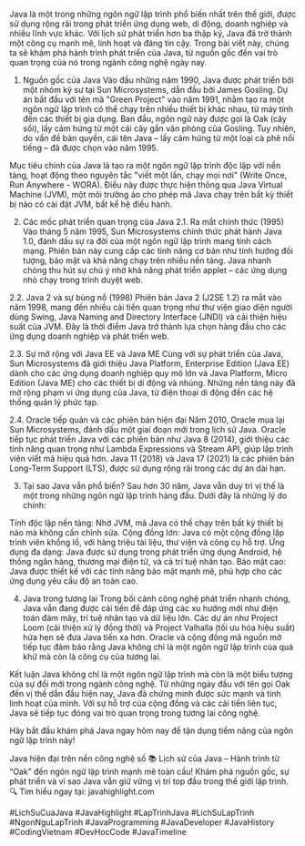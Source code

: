  Java là một trong những ngôn ngữ lập trình phổ biến nhất trên thế giới, được sử dụng rộng rãi trong phát triển ứng dụng web, di động, doanh nghiệp và nhiều lĩnh vực khác. Với lịch sử phát triển hơn ba thập kỷ, Java đã trở thành một công cụ mạnh mẽ, linh hoạt và đáng tin cậy. Trong bài viết này, chúng ta sẽ khám phá hành trình phát triển của Java, từ nguồn gốc đến vai trò quan trọng của nó trong ngành công nghệ ngày nay.

1. Nguồn gốc của Java
Vào đầu những năm 1990, Java được phát triển bởi một nhóm kỹ sư tại Sun Microsystems, dẫn đầu bởi James Gosling. Dự án bắt đầu với tên mã "Green Project" vào năm 1991, nhằm tạo ra một ngôn ngữ lập trình có thể chạy trên nhiều thiết bị khác nhau, từ máy tính đến các thiết bị gia dụng. Ban đầu, ngôn ngữ này được gọi là Oak (cây sồi), lấy cảm hứng từ một cái cây gần văn phòng của Gosling. Tuy nhiên, do vấn đề bản quyền, cái tên Java – lấy cảm hứng từ một loại cà phê nổi tiếng – đã được chọn vào năm 1995.

Mục tiêu chính của Java là tạo ra một ngôn ngữ lập trình độc lập với nền tảng, hoạt động theo nguyên tắc "viết một lần, chạy mọi nơi" (Write Once, Run Anywhere - WORA). Điều này được thực hiện thông qua Java Virtual Machine (JVM), một môi trường ảo cho phép mã Java chạy trên bất kỳ thiết bị nào có cài đặt JVM, bất kể hệ điều hành.

2. Các mốc phát triển quan trọng của Java
2.1. Ra mắt chính thức (1995)
Vào tháng 5 năm 1995, Sun Microsystems chính thức phát hành Java 1.0, đánh dấu sự ra đời của một ngôn ngữ lập trình mang tính cách mạng. Phiên bản này cung cấp các tính năng cơ bản như tính hướng đối tượng, bảo mật và khả năng chạy trên nhiều nền tảng. Java nhanh chóng thu hút sự chú ý nhờ khả năng phát triển applet – các ứng dụng nhỏ chạy trong trình duyệt web.

2.2. Java 2 và sự bùng nổ (1998)
Phiên bản Java 2 (J2SE 1.2) ra mắt vào năm 1998, mang đến nhiều cải tiến quan trọng như thư viện giao diện người dùng Swing, Java Naming and Directory Interface (JNDI) và cải thiện hiệu suất của JVM. Đây là thời điểm Java trở thành lựa chọn hàng đầu cho các ứng dụng doanh nghiệp và phát triển web.

2.3. Sự mở rộng với Java EE và Java ME
Cùng với sự phát triển của Java, Sun Microsystems đã giới thiệu Java Platform, Enterprise Edition (Java EE) dành cho các ứng dụng doanh nghiệp quy mô lớn và Java Platform, Micro Edition (Java ME) cho các thiết bị di động và nhúng. Những nền tảng này đã mở rộng phạm vi ứng dụng của Java, từ điện thoại di động đến các hệ thống quản lý phức tạp.

2.4. Oracle tiếp quản và các phiên bản hiện đại
Năm 2010, Oracle mua lại Sun Microsystems, đánh dấu một giai đoạn mới trong lịch sử Java. Oracle tiếp tục phát triển Java với các phiên bản như Java 8 (2014), giới thiệu các tính năng quan trọng như Lambda Expressions và Stream API, giúp lập trình viên viết mã hiệu quả hơn. Java 11 (2018) và Java 17 (2021) là các phiên bản Long-Term Support (LTS), được sử dụng rộng rãi trong các dự án dài hạn.

3. Tại sao Java vẫn phổ biến?
Sau hơn 30 năm, Java vẫn duy trì vị thế là một trong những ngôn ngữ lập trình hàng đầu. Dưới đây là những lý do chính:

Tính độc lập nền tảng: Nhờ JVM, mã Java có thể chạy trên bất kỳ thiết bị nào mà không cần chỉnh sửa.
Cộng đồng lớn: Java có một cộng đồng lập trình viên khổng lồ, với hàng triệu tài liệu, thư viện và công cụ hỗ trợ.
Ứng dụng đa dạng: Java được sử dụng trong phát triển ứng dụng Android, hệ thống ngân hàng, thương mại điện tử, và cả trí tuệ nhân tạo.
Bảo mật cao: Java được thiết kế với các tính năng bảo mật mạnh mẽ, phù hợp cho các ứng dụng yêu cầu độ an toàn cao.

4. Java trong tương lai
Trong bối cảnh công nghệ phát triển nhanh chóng, Java vẫn đang được cải tiến để đáp ứng các xu hướng mới như điện toán đám mây, trí tuệ nhân tạo và dữ liệu lớn. Các dự án như Project Loom (cải thiện xử lý đồng thời) và Project Valhalla (tối ưu hóa hiệu suất) hứa hẹn sẽ đưa Java tiến xa hơn. Oracle và cộng đồng mã nguồn mở tiếp tục đảm bảo rằng Java không chỉ là một ngôn ngữ lập trình của quá khứ mà còn là công cụ của tương lai.

Kết luận
Java không chỉ là một ngôn ngữ lập trình mà còn là một biểu tượng của sự đổi mới trong ngành công nghệ. Từ những ngày đầu với tên gọi Oak đến vị thế dẫn đầu hiện nay, Java đã chứng minh được sức mạnh và tính linh hoạt của mình. Với sự hỗ trợ của cộng đồng và các cải tiến liên tục, Java sẽ tiếp tục đóng vai trò quan trọng trong tương lai công nghệ.

Hãy bắt đầu khám phá Java ngay hôm nay để tận dụng tiềm năng của ngôn ngữ lập trình này!

Java hiện đại trên nền công nghệ số
📚 Lịch sử của Java – Hành trình từ “Oak” đến ngôn ngữ lập trình mạnh mẽ toàn cầu!
Khám phá nguồn gốc, sự phát triển và vì sao Java vẫn giữ vững vị trí top đầu trong thế giới lập trình.
🔍 Tìm hiểu ngay tại: javahighlight.com

#LichSuCuaJava #JavaHighlight #LapTrinhJava #LichSuLapTrinh #NgonNguLapTrinh #JavaProgramming #JavaDeveloper #JavaHistory #CodingVietnam #DevHocCode #JavaTimeline
